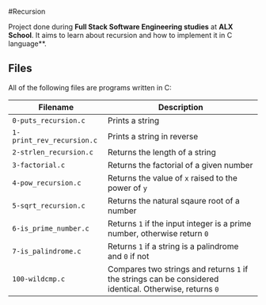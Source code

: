 #Recursion

Project done during **Full Stack Software Engineering studies** at **ALX School**.
It aims to learn about recursion and how to implement it in C language**.

## Files
All of the following files are programs written in C:

| Filename | Description |
| -------- | ----------- |
| `0-puts_recursion.c` | Prints a string |
| `1-print_rev_recursion.c` | Prints a string in reverse |
| `2-strlen_recursion.c` | Returns the length of a string |
| `3-factorial.c` | Returns the factorial of a given number |
| `4-pow_recursion.c` | Returns the value of `x` raised to the power of `y` |
| `5-sqrt_recursion.c` | Returns the natural sqaure root of a number |
| `6-is_prime_number.c` | Returns `1` if the input integer is a prime number, otherwise return `0` |
| `7-is_palindrome.c` | Returns `1` if a string is a palindrome and `0` if not |
| `100-wildcmp.c` | Compares two strings and returns `1` if the strings can be considered identical. Otherwise, returns `0` |